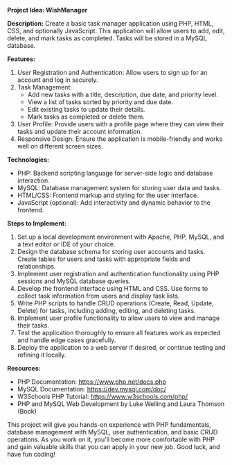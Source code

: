 **Project Idea: WishManager**

**Description:**
Create a basic task manager application using PHP, HTML, CSS, and optionally JavaScript. This application will allow users to add, edit, delete, and mark tasks as completed. Tasks will be stored in a MySQL database.

**Features:**
1. User Registration and Authentication: Allow users to sign up for an account and log in securely.
2. Task Management:
   - Add new tasks with a title, description, due date, and priority level.
   - View a list of tasks sorted by priority and due date.
   - Edit existing tasks to update their details.
   - Mark tasks as completed or delete them.
3. User Profile: Provide users with a profile page where they can view their tasks and update their account information.
4. Responsive Design: Ensure the application is mobile-friendly and works well on different screen sizes.

**Technologies:**
- PHP: Backend scripting language for server-side logic and database interaction.
- MySQL: Database management system for storing user data and tasks.
- HTML/CSS: Frontend markup and styling for the user interface.
- JavaScript (optional): Add interactivity and dynamic behavior to the frontend.

**Steps to Implement:**
1. Set up a local development environment with Apache, PHP, MySQL, and a text editor or IDE of your choice.
2. Design the database schema for storing user accounts and tasks. Create tables for users and tasks with appropriate fields and relationships.
3. Implement user registration and authentication functionality using PHP sessions and MySQL database queries.
4. Develop the frontend interface using HTML and CSS. Use forms to collect task information from users and display task lists.
5. Write PHP scripts to handle CRUD operations (Create, Read, Update, Delete) for tasks, including adding, editing, and deleting tasks.
6. Implement user profile functionality to allow users to view and manage their tasks.
7. Test the application thoroughly to ensure all features work as expected and handle edge cases gracefully.
8. Deploy the application to a web server if desired, or continue testing and refining it locally.

**Resources:**
- PHP Documentation: https://www.php.net/docs.php
- MySQL Documentation: https://dev.mysql.com/doc/
- W3Schools PHP Tutorial: https://www.w3schools.com/php/
- PHP and MySQL Web Development by Luke Welling and Laura Thomson (Book)

This project will give you hands-on experience with PHP fundamentals, database management with MySQL, user authentication, and basic CRUD operations. As you work on it, you'll become more comfortable with PHP and gain valuable skills that you can apply in your new job. Good luck, and have fun coding!
